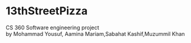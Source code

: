 # 13thStreetPizza
CS 360 Software engineering project <br>
by Mohammad Yousuf, Aamina Mariam,Sabahat Kashif,Muzummil Khan <br>
